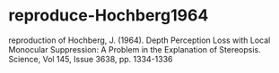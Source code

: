 # reproduce-Hochberg1964
reproduction of Hochberg, J. (1964). Depth Perception Loss with Local Monocular Suppression: A Problem in the Explanation of Stereopsis. Science, Vol 145, Issue 3638, pp. 1334-1336
